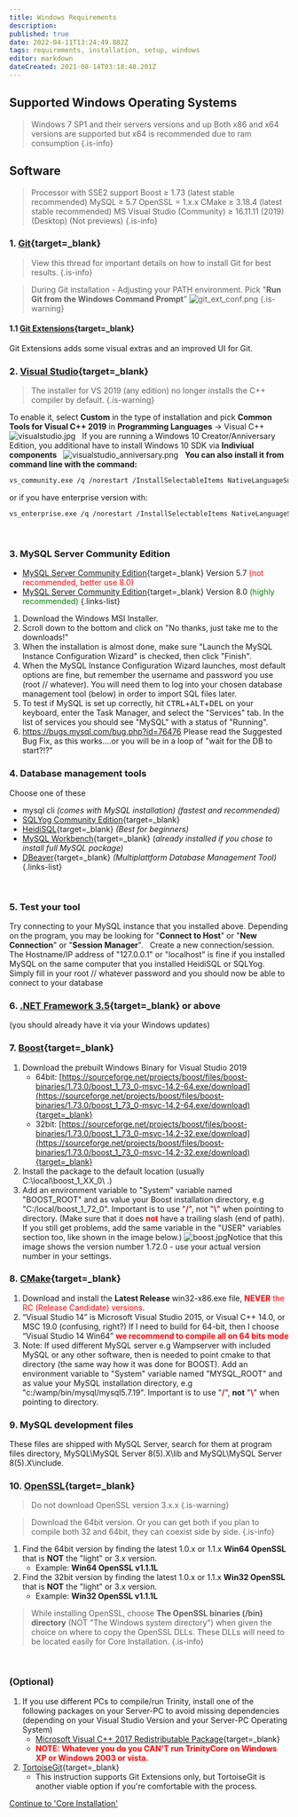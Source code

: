 ```yaml
---
title: Windows Requirements
description: 
published: true
date: 2022-04-11T13:24:49.882Z
tags: requirements, installation, setup, windows
editor: markdown
dateCreated: 2021-08-14T03:18:48.201Z
---
```


## Supported Windows Operating Systems

> Windows 7 SP1 and their servers versions and up
> Both x86 and x64 versions are supported but x64 is recommended due to ram consumption
{.is-info}

## Software
> Processor with SSE2 support
> Boost ≥ 1.73 (latest stable recommended)
> MySQL ≥ 5.7
> OpenSSL = 1.x.x
> CMake ≥ 3.18.4 (latest stable recommended)
> MS Visual Studio (Community) ≥ 16.11.11 (2019) (Desktop) (Not previews)
{.is-info}

### 1. [Git](https://git-scm.com/download/win){target=_blank}

> View this thread for important details on how to install Git for best results.
{.is-info}

> During Git installation - Adjusting your PATH environment. Pick "**Run Git from the Windows Command Prompt**"
> ![git_ext_conf.png](/git_ext_conf.png)
{.is-warning}


#### 1.1 [Git Extensions](http://sourceforge.net/projects/gitextensions/){target=_blank}
Git Extensions adds some visual extras and an improved UI for Git.
&nbsp;

### 2. [Visual Studio](https://visualstudio.microsoft.com/thank-you-downloading-visual-studio/?sku=community&rel=16&utm_medium=microsoft&utm_source=docs.microsoft.com&utm_campaign=download+from+relnotes&utm_content=vs2019ga+button){target=_blank}
> The installer for VS 2019 (any edition) no longer installs the C++ compiler by default.
{.is-warning}

To enable it, select **Custom** in the type of installation and pick **Common Tools for Visual C++ 2019** in **Programming Languages** -> Visual C++
&nbsp;
![visualstudio.jpg](/visualstudio.jpg)
&nbsp;
If you are running a Windows 10 Creator/Anniversary Edition, you additional have to install Windows 10 SDK via **Indiviual components**
&nbsp;
![visualstudio_anniversary.png](/visualstudio_anniversary.png)
&nbsp;
**You can also install it from command line with the command:**
<div class="next-codeblock-no-line-numbers"></div>

```bash
vs_community.exe /q /norestart /InstallSelectableItems NativeLanguageSupport_Group
```
or if you have enterprise version with:
<div class="next-codeblock-no-line-numbers"></div>

```bash
vs_enterprise.exe /q /norestart /InstallSelectableItems NativeLanguageSupport_Group
```
&nbsp;

### 3. MySQL Server Community Edition

- [MySQL Server Community Edition](https://dev.mysql.com/downloads/mysql/5.7.html){target=_blank} Version 5.7
  <span style="color:red">(not recommended, better use 8.0)</span>
- [MySQL Server Community Edition](https://dev.mysql.com/downloads/mysql/8.0.html){target=_blank} Version 8.0
  <span style="color:green">(highly recommended)</span>
{.links-list}

1. Download the Windows MSI Installer. 
2. Scroll down to the bottom and click on "No thanks, just take me to the downloads!"
3. When the installation is almost done, make sure "Launch the MySQL Instance Configuration Wizard" is checked, then click "Finish".
4. When the MySQL Instance Configuration Wizard launches, most default options are fine, but remember the username and password you use (root // whatever). You will need them to log into your chosen database management tool (below) in order to import SQL files later.
5. To test if MySQL is set up correctly, hit <kbd>CTRL</kbd>+<kbd>ALT</kbd>+<kbd>DEL</kbd> on your keyboard, enter the Task Manager, and select the "Services" tab. In the list of services you should see "MySQL" with a status of "Running".
6. https://bugs.mysql.com/bug.php?id=76476
Please read the Suggested Bug Fix, as this works....or you will be in a loop of "wait for the DB to start?!?"
&nbsp;

### 4. Database management tools
Choose one of these

- mysql cli *(comes with MySQL installation)* 
*(fastest and recommended)*
- [SQLYog Community Edition](https://github.com/webyog/sqlyog-community/wiki/Downloads){target=_blank}
- [HeidiSQL](http://www.heidisql.com/download.php){target=_blank} *(Best for beginners)*
- [MySQL Workbench](http://dev.mysql.com/downloads/workbench/){target=_blank} (*already installed if you chose to install full MySQL package)*
- [DBeaver](https://dbeaver.io/){target=_blank} *(Multiplattform Database Management Tool)*
{.links-list}

&nbsp;

### 5. Test your tool
Try connecting to your MySQL instance that you installed above. Depending on the program, you may be looking for "**Connect to Host**" or "**New Connection**" or "**Session Manager**".
&nbsp;
	Create a new connection/session. The Hostname/IP address of "127.0.0.1" or "localhost" is fine if you installed MySQL on the same computer that you installed HeidiSQL or SQLYog. Simply fill in your root // whatever password and you should now be able to connect to your database
&nbsp;

### 6. [.NET Framework 3.5](http://www.microsoft.com/downloads/details.aspx?FamilyId=333325FD-AE52-4E35-B531-508D977D32A6&amp;displaylang=en){target=_blank} or above
(you should already have it via your Windows updates)
&nbsp;

### 7. [Boost](http://www.boost.org/){target=_blank}
1. Download the prebuilt Windows Binary for Visual Studio 2019
	- 64bit: [https://sourceforge.net/projects/boost/files/boost-binaries/1.73.0/boost_1_73_0-msvc-14.2-64.exe/download](https://sourceforge.net/projects/boost/files/boost-binaries/1.73.0/boost_1_73_0-msvc-14.2-64.exe/download){target=_blank}
	- 32bit: [https://sourceforge.net/projects/boost/files/boost-binaries/1.73.0/boost_1_73_0-msvc-14.2-32.exe/download](https://sourceforge.net/projects/boost/files/boost-binaries/1.73.0/boost_1_73_0-msvc-14.2-32.exe/download){target=_blank}
4. Install the package to the default location (usually C:\local\boost_1_XX_0\ .)
5. Add an environment variable to "System" variable named "BOOST_ROOT" and as value your Boost installation directory, e.g "C:/local/boost_1_72_0". Important is to use "**<span style="color:red">/</span>**", not "**<span style="color:red">\\</span>**"  when pointing to directory.
(Make sure that it does **<span style="color:red">not</span>** have a trailing slash (end of path). If you still get problems, add the same variable in the "USER" variables section too, like shown in the image below.)
![boost.jpg](/boost.jpg)Notice that this image shows the version number 1.72.0 - use your actual version number in your settings.
&nbsp;

### 8. [CMake](https://cmake.org/download/){target=_blank}

1. Download and install the **Latest Release** win32-x86.exe file, **<span style="color:red">NEVER</span>** <span style="color:red">the RC (Release Candidate) versions</span>.
2. “Visual Studio 14” is Microsoft Visual Studio 2015, or Visual C++ 14.0, or MSC 19.0 (confusing, right?) If I need to build for 64-bit, then I choose “Visual Studio 14 Win64” **<span style="color:red">we recommend to compile all on 64 bits mode</span>**
3. Note: If used different MySQL server e.g Wampserver with included MySQL or any other software, then is needed to point cmake to that directory (the same way how it was done for BOOST). Add an environment variable to "System" variable named "MYSQL_ROOT" and as value your MySQL installation directory, e.g "c:/wamp/bin/mysql/mysql5.7.19". Important is to use "**<span style="color:red">/</span>**", **not** "**<span style="color:red">\\</span>**"  when pointing to directory.
&nbsp;

### 9. MySQL development files
These files are shipped with MySQL Server, search for them at program files directory, MySQL\MySQL Server 8(5).X\lib and MySQL\MySQL Server 8(5).X\include.
&nbsp;

### 10. [OpenSSL](http://www.slproweb.com/products/Win32OpenSSL.html){target=_blank}
> Do not download OpenSSL version 3.x.x
{.is-warning}


> Download the 64bit version. Or you can get both if you plan to compile both 32 and 64bit, they can coexist side by side.
{.is-info}

1. Find the 64bit version by finding the latest 1.0.x or 1.1.x **Win64 OpenSSL** that is **NOT** the "light" or 3.x version.
	- Example: **Win64 OpenSSL v1.1.1L**
&nbsp;
2. Find the 32bit version by finding the latest 1.0.x or 1.1.x **Win32 OpenSSL** that is **NOT** the "light" or 3.x version.
	- Example: **Win32 OpenSSL v1.1.1L**
&nbsp;

> While installing OpenSSL, choose **The OpenSSL binaries (/bin) directory** (NOT "The Windows system directory")
> when given the choice on where to copy the OpenSSL DLLs. These DLLs will need to be located easily for Core Installation.
{.is-info}

&nbsp;
### (Optional)

1. If you use different PCs to compile/run Trinity, install one of the following packages on your Server-PC to avoid missing dependencies (depending on your Visual Studio Version and your Server-PC Operating System)
	- [Microsoft Visual C++ 2017 Redistributable Package](https://go.microsoft.com/fwlink/?LinkId=746572){target=_blank}
	- **<span style="color:red">NOTE: Whatever you do you CAN'T run TrinityCore on Windows XP or Windows 2003 or vista.</span>**
2. [TortoiseGit](http://code.google.com/p/tortoisegit/){target=_blank}
	- This instruction supports Git Extensions only, but TortoiseGit is another viable option if you're comfortable with the process.
  
<a href="https://dev.trinitycore.info/en/install/Core-Installation/windows-core-installation" class="mt-5 v-btn v-btn--depressed v-btn--flat v-btn--outlined theme--light v-size--default darkblue--text text--lighten-3"><span class="v-btn__content"><span>Continue to 'Core Installation'</span><i aria-hidden="true" class="v-icon notranslate v-icon--right mdi mdi-arrow-right theme--light"></i></span></a>
